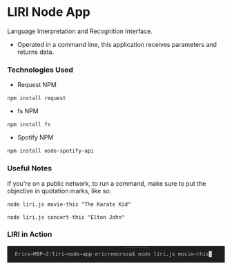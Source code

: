 # LIRI Node App

Language Interpretation and Recognition Interface.

* Operated in a command line, this application receives parameters and returns data.

### Technologies Used
* Request NPM
```
npm install request
```
* fs NPM
```
npm install fs
```
* Spotify NPM
```
npm install node-spotify-api
```

### Useful Notes

If you're on a public network, to run a command, make sure to put the objective in quotation marks, like so:
```
node liri.js movie-this "The Karate Kid"
```

```
node liri.js concert-this "Elton John"
```

### LIRI in Action
![Default Movie Input](images/DefaultMovieThis.png)